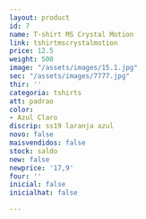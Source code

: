 ```yaml
---
layout: product
id: 7
name: T-shirt MS Crystal Motion
link: tshirtmscrystalmotion
price: 12.5
weight: 500
image: "/assets/images/15.1.jpg"
sec: "/assets/images/7777.jpg"
thir: ''
categoria: tshirts
att: padrao
color:
- Azul Claro
discrip: ss19 laranja azul
novo: false
maisvendidos: false
stock: saldo
new: false
newprice: '17,9'
four: ''
inicial: false
inicialhat: false

---
```

